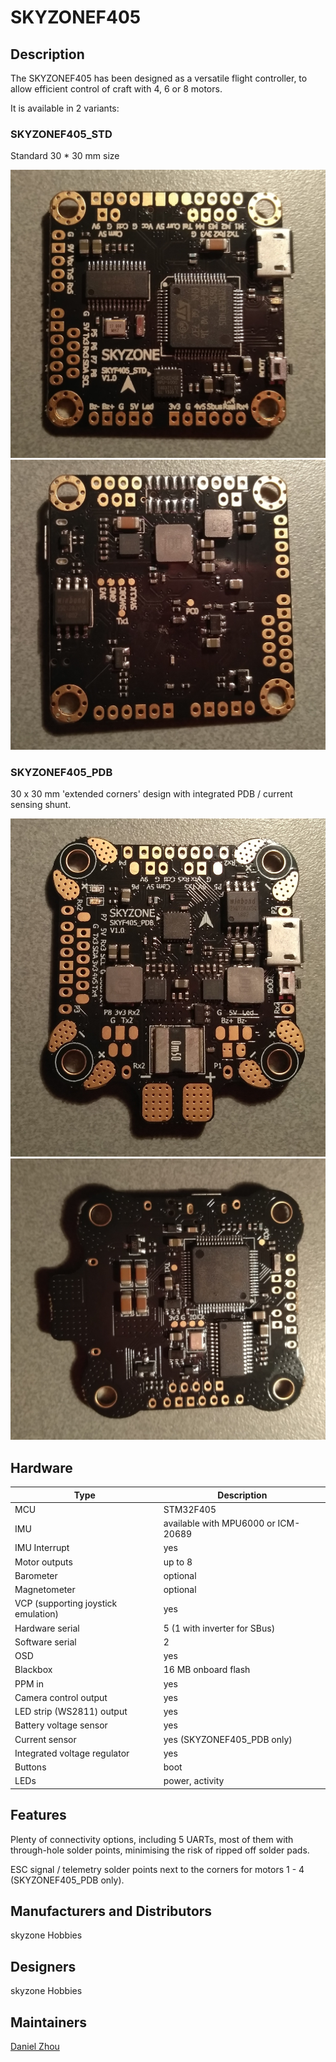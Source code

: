 # SKYZONEF405

## Description

The SKYZONEF405 has been designed as a versatile flight controller, to allow efficient control of craft with 4, 6 or 8 motors.

It is available in 2 variants:

### SKYZONEF405_STD

Standard 30 \* 30 mm size

![SKYZONEF405_STD top](images/skyzonef405_std_front.jpg)
![SKYZONEF405_STD bottom](images/skyzonef405_std_back.jpg)

### SKYZONEF405_PDB

30 x 30 mm 'extended corners' design with integrated PDB / current sensing shunt.

![SKYZONEF405_PDB top](images/skyzonef405_pdb_front.jpg)
![SKYZONEF405_PDB bottom](images/skyzonef405_pdb_back.jpg)

## Hardware

| Type                                | Description                         |
| ----------------------------------- | ----------------------------------- |
| MCU                                 | STM32F405                           |
| IMU                                 | available with MPU6000 or ICM-20689 |
| IMU Interrupt                       | yes                                 |
| Motor outputs                       | up to 8                             |
| Barometer                           | optional                            |
| Magnetometer                        | optional                            |
| VCP (supporting joystick emulation) | yes                                 |
| Hardware serial                     | 5 (1 with inverter for SBus)        |
| Software serial                     | 2                                   |
| OSD                                 | yes                                 |
| Blackbox                            | 16 MB onboard flash                 |
| PPM in                              | yes                                 |
| Camera control output               | yes                                 |
| LED strip (WS2811) output           | yes                                 |
| Battery voltage sensor              | yes                                 |
| Current sensor                      | yes (SKYZONEF405_PDB only)          |
| Integrated voltage regulator        | yes                                 |
| Buttons                             | boot                                |
| LEDs                                | power, activity                     |

## Features

Plenty of connectivity options, including 5 UARTs, most of them with through-hole solder points, minimising the risk of ripped off solder pads.

ESC signal / telemetry solder points next to the corners for motors 1 - 4 (SKYZONEF405_PDB only).

## Manufacturers and Distributors

skyzone Hobbies

## Designers

skyzone Hobbies

## Maintainers

[Daniel Zhou](mailto:daniel@skyzonehobbies.com)
